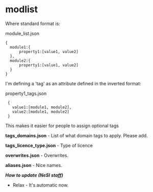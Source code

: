 # modlist

  Where standard format is:
  
   module_list.json
   ```
   {
     module1:{
         property1:[value1, value2]
     },
     module2:{
         property1:[value1, value2]
     }
   }
  ```
   I'm defining a 'tag' as an attribute defined in the inverted format:
   
  property1_tags.json
  ```
   {
     value1:[module1, module2],
     value2:[module1, module2]
   }
   ```
  This makes it easier for people to assign optional tags


**tags_domains.json** - List of what domain tags to apply. Please add.

**tags_licence_type.json** - Type of licence

**overwrites.json** - Overwrites.

**aliases.json** - Nice names.


***How to update (NeSI staff)***

* Relax - It's automatic now.
